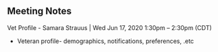 ## Meeting Notes

Vet Profile - Samara Strauus | Wed Jun 17, 2020 1:30pm – 2:30pm (CDT)
- Veteran profile- demographics, notifications, preferences, .etc

